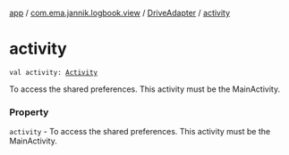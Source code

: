 [app](../../index.md) / [com.ema.jannik.logbook.view](../index.md) / [DriveAdapter](index.md) / [activity](./activity.md)

# activity

`val activity: `[`Activity`](https://developer.android.com/reference/android/app/Activity.html)

To access the shared preferences. This activity must be the MainActivity.

### Property

`activity` - To access the shared preferences. This activity must be the MainActivity.